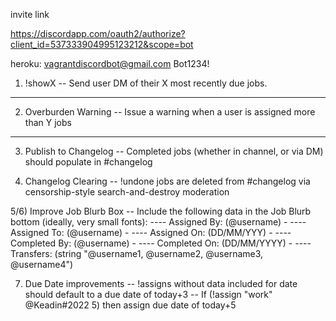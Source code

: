 
invite link 

https://discordapp.com/oauth2/authorize?client_id=537333904995123212&scope=bot

heroku:
vagrantdiscordbot@gmail.com
Bot1234!

1) !showX
-- Send user DM of their X most recently due jobs.

-------------------------
2) Overburden Warning
-- Issue a warning when a user is assigned more than Y jobs
-------------------------
3) Publish to Changelog
-- Completed jobs (whether in channel, or via DM) should populate in #changelog

4) Changelog Clearing
-- !undone jobs are deleted from #changelog via censorship-style search-and-destroy moderation

5/6) Improve Job Blurb Box
-- Include the following data in the Job Blurb bottom (ideally, very small fonts):
---- Assigned By: (@username) -
---- Assigned To: (@username) -
---- Assigned On: (DD/MM/YYY) -
---- Completed By: (@username) -
---- Completed On: (DD/MM/YYYY) -
---- Transfers: (string "@username1, @username2, @username3, @username4")

7) Due Date improvements
-- !assigns without data included for date should default to a due date of today+3
-- If (!assign "work" @Keadin#2022 5) then assign due date of today+5